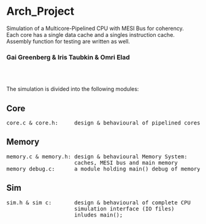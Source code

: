 # Arch_Project
Simulation of a Multicore-Pipelined CPU with MESI Bus for coherency.  
Each core has a single data cache and a singles instruction cache.  
Assembly function for testing are written as well.  
### Gai Greenberg & Iris Taubkin & Omri Elad  

<br><Br>

The simulation is divided into the following modules:
## Core
<pre>
core.c & core.h:     design & behavioural of pipelined cores with cache
</pre>

## Memory
<pre>
memory.c & memory.h: design & behavioural Memory System:
                     caches, MESI bus and main memory
memory_debug.c:      a module holding main() debug of memory system
</pre>

## Sim
<pre>
sim.h & sim c:       design & behavioural of complete CPU  
                     simulation interface (IO files)
                     inludes main();
</pre>

